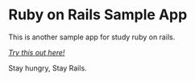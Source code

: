# Ruby on Rails Sample App

This is another sample app for study ruby on rails.

[*Try this out here!*]()

Stay hungry, Stay Rails.